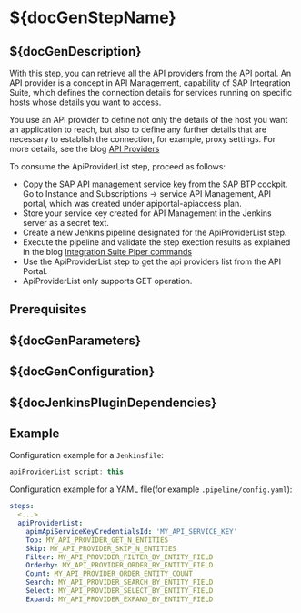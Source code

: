 # ${docGenStepName}

## ${docGenDescription}

With this step, you can retrieve all the API providers from the API portal. An API provider is a concept in API Management, capability of SAP Integration Suite, which defines the connection details for services running on specific hosts whose details you want to access.

You use an API provider to define not only the details of the host you want an application to reach, but also to define any further details that are necessary to establish the connection, for example, proxy settings. For more details, see the blog [API Providers](https://blogs.sap.com/2017/07/27/blog-series-api-providers/)

To consume the ApiProviderList step, proceed as follows:

* Copy the SAP API management service key from the SAP BTP cockpit. Go to Instance and Subscriptions &rarr; service API Management, API portal, which was created under apiportal-apiaccess plan.
* Store your service key created for API Management in the Jenkins server as a secret text.
* Create a new Jenkins pipeline designated for the ApiProviderList step.
* Execute the pipeline and validate the step exection results as explained in the blog [Integration Suite Piper commands](https://blogs.sap.com/2022/01/05/orking-with-integration-suite-piper-commands/)
* Use the ApiProviderList step to get the api providers list from the API Portal.
* ApiProviderList only supports GET operation.

## Prerequisites

## ${docGenParameters}

## ${docGenConfiguration}

## ${docJenkinsPluginDependencies}

## Example

Configuration example for a `Jenkinsfile`:

```groovy
apiProviderList script: this
```

Configuration example for a YAML file(for example `.pipeline/config.yaml`):

```yaml
steps:
  <...>
  apiProviderList:
    apimApiServiceKeyCredentialsId: 'MY_API_SERVICE_KEY'
    Top: MY_API_PROVIDER_GET_N_ENTITIES
    Skip: MY_API_PROVIDER_SKIP_N_ENTITIES
    Filter: MY_API_PROVIDER_FILTER_BY_ENTITY_FIELD
    Orderby: MY_API_PROVIDER_ORDER_BY_ENTITY_FIELD
    Count: MY_API_PROVIDER_ORDER_ENTITY_COUNT
    Search: MY_API_PROVIDER_SEARCH_BY_ENTITY_FIELD
    Select: MY_API_PROVIDER_SELECT_BY_ENTITY_FIELD
    Expand: MY_API_PROVIDER_EXPAND_BY_ENTITY_FIELD
```
